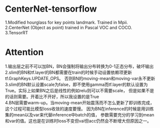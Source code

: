 # CenterNet-tensorflow
1.Modified hourglass for key points landmark. Trained in Mpii.<br>
2.CenterNet (Object as point) trained in Pascal VOC and COCO.<br>
3.TensorRT <br>

# Attention
1.输出层之前不可以加BN，BN会强制将输出分布转换为0-1正态分布，破坏输出<br>
2.slim的BN和tf.layer的BN都需要在train的时候手动设置依赖项更新tf.GraphKeys.UPDATE_OPS。
否则BN的moving-mean和moving-var永不更新
3.slim的BN默认设置scale为false，即不使用gamma而tf.layer的默认设置为True。实际上如果BN之后是线性的例如relu则可以不需要scale，
但是如果不是的话则需要。开着比不开好，所以我设置的是True<br>
4.BN层需要warm-up。当moving-mean开始震荡而不怎么更新了即训练完成，这个过程可能比模型loss收敛的速度要慢。
因为BN在inference的时候是用训练集的mean以及var来代替inference中batch的值，
参数需要充分的学习到mean和var的值。这也是在训练时loss不变但val但acc仍然会不断增大但原因之一。
